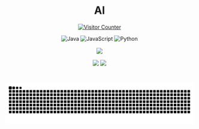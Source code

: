 # <div align="center">Al</div>
<p align="center">  
  <a href="https://count.getloli.com" target="_blank">    
    <img alt="Visitor Counter" src="https://count.getloli.com/@Al-vallon.github?name=Al-vallon&theme=minecraft&padding=7&offset=0&align=center&scale=1&pixelated=1&darkmode=0">  
  </a>
</p>
<p align="center">  
  <img src="https://img.shields.io/badge/Java-ED8B00?style=for-the-badge&logo=openjdk" alt="Java" height="30px">  
  <img src="https://img.shields.io/badge/JavaScript-323330?style=for-the-badge&logo=javascript&logoColor=F7DF1E" alt="JavaScript" height="30px">  
  <img src="https://img.shields.io/badge/Python-3776AB?style=for-the-badge&logo=python&logoColor=white" alt="Python" height="30px"></p><p align="center">  
  <img height="200px" width="auto" align="center" src="https://github-readme-activity-graph.vercel.app/graph?username=Al-vallon&bg_color=256b76&color=bf91f3&line=bf91f3&point=bf91f3&area=true&hide_border=true" />
</p>
<p align="center">  
  <img height="200px" align="center" src="https://github-readme-stats.vercel.app/api?username=Al-vallon&show_icons=true&theme=tokyonight" />  
  <img height="200px" align="center" src="https://github-readme-stats.vercel.app/api/top-langs/?username=Al-vallon&theme=tokyonight" />
</p>
<p align="center">  
  <img src="http://github-profile-summary-cards.vercel.app/api/cards/profile-details?username=Al-vallon&theme=tokyonight" alt="">  
  <img src="http://github-profile-summary-cards.vercel.app/api/cards/productive-time?username=Al-vallon&theme=tokyonight&utcOffset=2" alt="">  
  <img src="http://github-profile-summary-cards.vercel.app/api/cards/most-commit-language?username=Al-vallon&theme=tokyonight" alt=""></p><p align="center">  
  <img src="https://github.com/Al-vallon/Al-vallon/blob/output/snake.svg" alt="Snake animation" />
</p>
